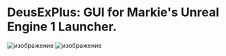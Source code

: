 # DeusExPlus: GUI for Markie's Unreal Engine 1 Launcher.


![изображение](https://github.com/user-attachments/assets/d2c61c96-f011-4f54-89e8-4e99a9ddd742) ![изображение](https://github.com/user-attachments/assets/1e0cdaa2-23ef-4859-9488-bcd523fe824f)

